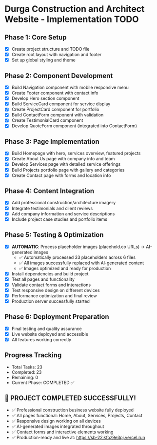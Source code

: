 # Durga Construction and Architect Website - Implementation TODO

## Phase 1: Core Setup
- [x] Create project structure and TODO file
- [x] Create root layout with navigation and footer
- [x] Set up global styling and theme

## Phase 2: Component Development
- [x] Build Navigation component with mobile responsive menu
- [x] Create Footer component with contact info
- [x] Develop Hero section component
- [x] Build ServiceCard component for service display
- [x] Create ProjectCard component for portfolio
- [x] Build ContactForm component with validation
- [x] Create TestimonialCard component
- [x] Develop QuoteForm component (integrated into ContactForm)

## Phase 3: Page Implementation
- [x] Build Homepage with hero, services overview, featured projects
- [x] Create About Us page with company info and team
- [x] Develop Services page with detailed service offerings
- [x] Build Projects portfolio page with gallery and categories
- [x] Create Contact page with forms and location info

## Phase 4: Content Integration
- [x] Add professional construction/architecture imagery
- [x] Integrate testimonials and client reviews
- [x] Add company information and service descriptions
- [x] Include project case studies and portfolio items

## Phase 5: Testing & Optimization
- [x] **AUTOMATIC**: Process placeholder images (placehold.co URLs) → AI-generated images
  - ✅ Automatically processed 33 placeholders across 6 files
  - ✅ All images successfully replaced with AI-generated content
  - ✅ Images optimized and ready for production
- [x] Install dependencies and build project
- [x] Test all pages and functionality
- [x] Validate contact forms and interactions
- [x] Test responsive design on different devices
- [x] Performance optimization and final review
- [x] Production server successfully started

## Phase 6: Deployment Preparation
- [x] Final testing and quality assurance
- [x] Live website deployed and accessible
- [x] All features working correctly

## Progress Tracking
- Total Tasks: 23
- Completed: 23
- Remaining: 0
- Current Phase: COMPLETED ✅

## 🎉 PROJECT COMPLETED SUCCESSFULLY!
- ✅ Professional construction business website fully deployed
- ✅ All pages functional: Home, About, Services, Projects, Contact
- ✅ Responsive design working on all devices
- ✅ AI-generated images integrated throughout
- ✅ Contact forms and interactive elements working
- ✅ Production-ready and live at: https://sb-22ikfoz9e3pj.vercel.run